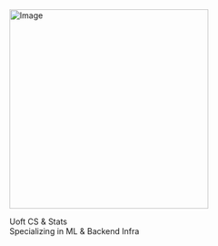 <!--![Image](https://i.pinimg.com/originals/a1/ba/a6/a1baa611c65d1c2f1fb05420db009099.jpg)-->
<!--![Image](https://preview.redd.it/jr77ydp9flbx.png?auto=webp&s=b27b9c61a395243843b7bcf3609b6f480bd1a832) -->
<img src="https://i.pinimg.com/originals/a1/ba/a6/a1baa611c65d1c2f1fb05420db009099.jpg" alt="Image" width="350"/>
<!-- img src="https://i.pinimg.com/originals/a1/ba/a6/a1baa611c65d1c2f1fb05420db009099.jpg" alt="Image" width="300"/> -->

Uoft CS & Stats  
Specializing in ML & Backend Infra  
